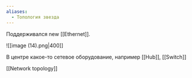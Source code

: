 ```yaml
---
aliases:
  - Топология звезда
---
```

Поддерживался new [[Ethernet]]. 
 
![[image (14).png|400]]

В центре какое-то сетевое оборудование, например [[Hub]], [[Switch]]

[[Network topology]]
